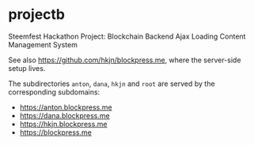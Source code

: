 # projectb

Steemfest Hackathon Project: Blockchain Backend Ajax Loading Content Management System

See also https://github.com/hkjn/blockpress.me, where the server-side setup lives.

The subdirectories `anton`, `dana`, `hkjn` and `root` are served by the corresponding
subdomains:

- https://anton.blockpress.me
- https://dana.blockpress.me
- https://hkjn.blockpress.me
- https://blockpress.me
